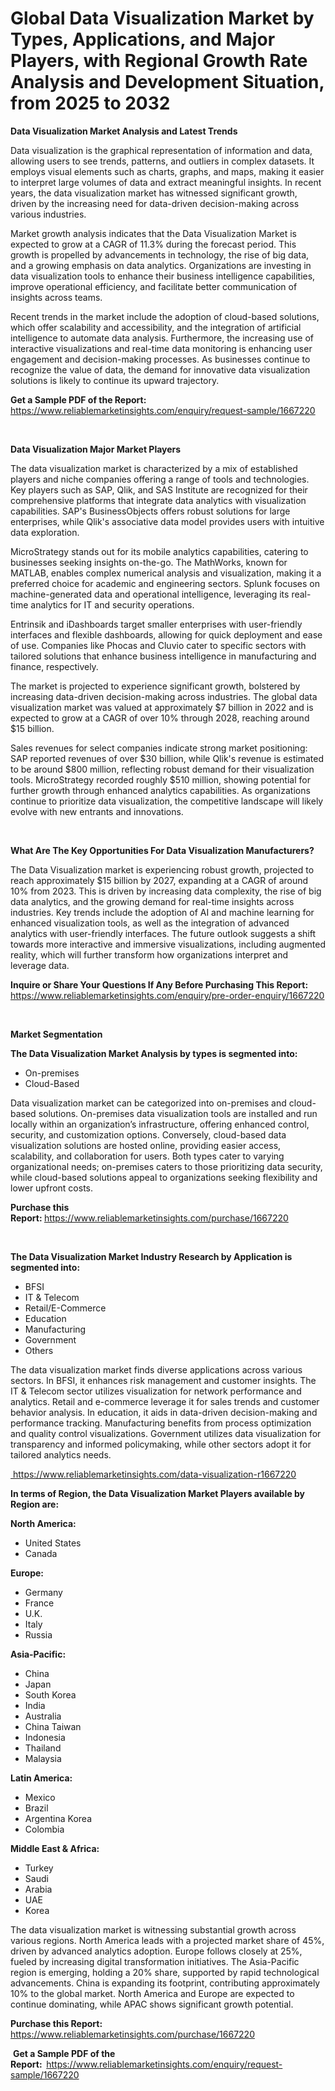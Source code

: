 <p><h1>Global Data Visualization Market by Types, Applications, and Major Players, with Regional Growth Rate Analysis and Development Situation, from 2025 to 2032</h1></p><p><strong>Data Visualization Market Analysis and Latest Trends</strong></p>
<p><p>Data visualization is the graphical representation of information and data, allowing users to see trends, patterns, and outliers in complex datasets. It employs visual elements such as charts, graphs, and maps, making it easier to interpret large volumes of data and extract meaningful insights. In recent years, the data visualization market has witnessed significant growth, driven by the increasing need for data-driven decision-making across various industries.</p><p>Market growth analysis indicates that the Data Visualization Market is expected to grow at a CAGR of 11.3% during the forecast period. This growth is propelled by advancements in technology, the rise of big data, and a growing emphasis on data analytics. Organizations are investing in data visualization tools to enhance their business intelligence capabilities, improve operational efficiency, and facilitate better communication of insights across teams.</p><p>Recent trends in the market include the adoption of cloud-based solutions, which offer scalability and accessibility, and the integration of artificial intelligence to automate data analysis. Furthermore, the increasing use of interactive visualizations and real-time data monitoring is enhancing user engagement and decision-making processes. As businesses continue to recognize the value of data, the demand for innovative data visualization solutions is likely to continue its upward trajectory.</p></p>
<p><strong>Get a Sample PDF of the Report:&nbsp;</strong> <a href="https://www.reliablemarketinsights.com/enquiry/request-sample/1667220?utm_campaign=2738&utm_medium=2&utm_source=Github&utm_content=ia&utm_term=17042025&utm_id=data-visualization">https://www.reliablemarketinsights.com/enquiry/request-sample/1667220</a></p>
<p>&nbsp;</p>
<p><strong>Data Visualization Major Market Players</strong></p>
<p><p>The data visualization market is characterized by a mix of established players and niche companies offering a range of tools and technologies. Key players such as SAP, Qlik, and SAS Institute are recognized for their comprehensive platforms that integrate data analytics with visualization capabilities. SAP's BusinessObjects offers robust solutions for large enterprises, while Qlik's associative data model provides users with intuitive data exploration.</p><p>MicroStrategy stands out for its mobile analytics capabilities, catering to businesses seeking insights on-the-go. The MathWorks, known for MATLAB, enables complex numerical analysis and visualization, making it a preferred choice for academic and engineering sectors. Splunk focuses on machine-generated data and operational intelligence, leveraging its real-time analytics for IT and security operations.</p><p>Entrinsik and iDashboards target smaller enterprises with user-friendly interfaces and flexible dashboards, allowing for quick deployment and ease of use. Companies like Phocas and Cluvio cater to specific sectors with tailored solutions that enhance business intelligence in manufacturing and finance, respectively.</p><p>The market is projected to experience significant growth, bolstered by increasing data-driven decision-making across industries. The global data visualization market was valued at approximately $7 billion in 2022 and is expected to grow at a CAGR of over 10% through 2028, reaching around $15 billion.</p><p>Sales revenues for select companies indicate strong market positioning: SAP reported revenues of over $30 billion, while Qlik's revenue is estimated to be around $800 million, reflecting robust demand for their visualization tools. MicroStrategy recorded roughly $510 million, showing potential for further growth through enhanced analytics capabilities. As organizations continue to prioritize data visualization, the competitive landscape will likely evolve with new entrants and innovations.</p></p>
<p>&nbsp;</p>
<p><strong>What Are The Key Opportunities For Data Visualization Manufacturers?</strong></p>
<p><p>The Data Visualization market is experiencing robust growth, projected to reach approximately $15 billion by 2027, expanding at a CAGR of around 10% from 2023. This is driven by increasing data complexity, the rise of big data analytics, and the growing demand for real-time insights across industries. Key trends include the adoption of AI and machine learning for enhanced visualization tools, as well as the integration of advanced analytics with user-friendly interfaces. The future outlook suggests a shift towards more interactive and immersive visualizations, including augmented reality, which will further transform how organizations interpret and leverage data.</p></p>
<p><strong>Inquire or Share Your Questions If Any Before Purchasing This Report:</strong> <a href="https://www.reliablemarketinsights.com/enquiry/pre-order-enquiry/1667220?utm_campaign=2738&utm_medium=2&utm_source=Github&utm_content=ia&utm_term=17042025&utm_id=data-visualization">https://www.reliablemarketinsights.com/enquiry/pre-order-enquiry/1667220</a></p>
<p>&nbsp;</p>
<p><strong>Market Segmentation</strong></p>
<p><strong>The Data Visualization Market Analysis by types is segmented into:</strong></p>
<p><ul><li>On-premises</li><li>Cloud-Based</li></ul></p>
<p><p>Data visualization market can be categorized into on-premises and cloud-based solutions. On-premises data visualization tools are installed and run locally within an organization’s infrastructure, offering enhanced control, security, and customization options. Conversely, cloud-based data visualization solutions are hosted online, providing easier access, scalability, and collaboration for users. Both types cater to varying organizational needs; on-premises caters to those prioritizing data security, while cloud-based solutions appeal to organizations seeking flexibility and lower upfront costs.</p></p>
<p><strong>Purchase this Report:&nbsp;</strong><a href="https://www.reliablemarketinsights.com/purchase/1667220?utm_campaign=2738&utm_medium=2&utm_source=Github&utm_content=ia&utm_term=17042025&utm_id=data-visualization">https://www.reliablemarketinsights.com/purchase/1667220</a></p>
<p>&nbsp;</p>
<p><strong>The Data Visualization Market Industry Research by Application is segmented into:</strong></p>
<p><ul><li>BFSI</li><li>IT & Telecom</li><li>Retail/E-Commerce</li><li>Education</li><li>Manufacturing</li><li>Government</li><li>Others</li></ul></p>
<p><p>The data visualization market finds diverse applications across various sectors. In BFSI, it enhances risk management and customer insights. The IT & Telecom sector utilizes visualization for network performance and analytics. Retail and e-commerce leverage it for sales trends and customer behavior analysis. In education, it aids in data-driven decision-making and performance tracking. Manufacturing benefits from process optimization and quality control visualizations. Government utilizes data visualization for transparency and informed policymaking, while other sectors adopt it for tailored analytics needs.</p></p>
<p><a href="https://www.reliablemarketinsights.com/data-visualization-r1667220?utm_campaign=2738&utm_medium=2&utm_source=Github&utm_content=ia&utm_term=17042025&utm_id=data-visualization">&nbsp;https://www.reliablemarketinsights.com/data-visualization-r1667220</a></p>
<p><strong>In terms of Region, the Data Visualization Market Players available by Region are:</strong></p>
<p>
    <p> <strong> North America: </strong>
        <ul>
            <li>United States</li>
            <li>Canada</li>
        </ul>
        </p> 
    <p> <strong> Europe: </strong>
        <ul>
            <li>Germany</li>
            <li>France</li>
            <li>U.K.</li>
            <li>Italy</li>
            <li>Russia</li>
        </ul>
        </p> 
    <p> <strong> Asia-Pacific: </strong>
        <ul>
            <li>China</li>
            <li>Japan</li>
            <li>South Korea</li>
            <li>India</li>
            <li>Australia</li>
            <li>China Taiwan</li>
            <li>Indonesia</li>
            <li>Thailand</li>
            <li>Malaysia</li>
        </ul>
        </p> 
    <p> <strong> Latin America: </strong>
        <ul>
            <li>Mexico</li>
            <li>Brazil</li>
            <li>Argentina Korea</li>
            <li>Colombia</li>
        </ul>
        </p> 
    <p> <strong> Middle East & Africa: </strong>
        <ul>
            <li>Turkey</li>
            <li>Saudi</li>
            <li>Arabia</li>
            <li>UAE</li>
            <li>Korea</li>
        </ul>
    </p>
    </p>
<p><p>The data visualization market is witnessing substantial growth across various regions. North America leads with a projected market share of 45%, driven by advanced analytics adoption. Europe follows closely at 25%, fueled by increasing digital transformation initiatives. The Asia-Pacific region is emerging, holding a 20% share, supported by rapid technological advancements. China is expanding its footprint, contributing approximately 10% to the global market. North America and Europe are expected to continue dominating, while APAC shows significant growth potential.</p></p>
<p><strong>Purchase this Report: </strong><a href="https://www.reliablemarketinsights.com/purchase/1667220?utm_campaign=2738&utm_medium=2&utm_source=Github&utm_content=ia&utm_term=17042025&utm_id=data-visualization">https://www.reliablemarketinsights.com/purchase/1667220</a></p>
<p>&nbsp;<strong>Get a Sample PDF of the Report:&nbsp;&nbsp;</strong><a href="https://www.reliablemarketinsights.com/enquiry/request-sample/1667220?utm_campaign=2738&utm_medium=2&utm_source=Github&utm_content=ia&utm_term=17042025&utm_id=data-visualization">https://www.reliablemarketinsights.com/enquiry/request-sample/1667220</a></p>
<p><strong></strong></p>
<p><p></p><p></p><p></p></p>